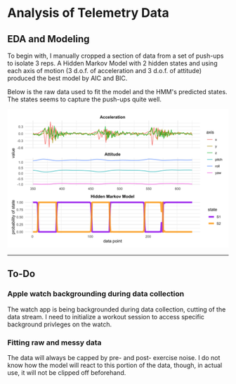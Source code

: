 # Analysis of Telemetry Data

## EDA and Modeling

To begin with, I manually cropped a section of data from a set of push-ups to isolate 3 reps.
A Hidden Markov Model with 2 hidden states and using each axis of motion (3 d.o.f. of acceleration and 3 d.o.f. of attitude) produced the best model by AIC and BIC.

Below is the raw data used to fit the model and the HMM's predicted states.
The states seems to capture the push-ups quite well.

![](graphs/pushup-hmm.png)

---

## To-Do

### Apple watch backgrounding during data collection

The watch app is being backgrounded during data collection, cutting of the data stream.
I need to initialize a workout session to access specific background privleges on the watch.

### Fitting raw and messy data

The data will always be capped by pre- and post- exercise noise.
I do not know how the model will react to this portion of the data, though, in actual use, it will not be clipped off beforehand.
